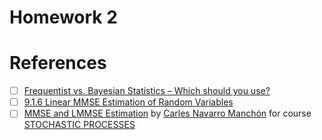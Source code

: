 # Homework 2

# References

- [ ] [Frequentist vs. Bayesian Statistics – Which should you use?](https://learning.edanz.com/frequentist-bayesian-statistics/)
- [ ] [9.1.6 Linear MMSE Estimation of Random Variables](https://www.probabilitycourse.com/chapter9/9_1_6_linear_MMSE_estimat_of_random_vars.php)
- [ ] [MMSE and LMMSE Estimation](https://www.youtube.com/watch?v=Y3Mf91NpPyU&list=PLSLirkZqOO0n6o_Vtka4K3JneD2V3BV1a) by [Carles Navarro Manchón](https://ieeexplore.ieee.org/author/37398308300) for course [STOCHASTIC PROCESSES](https://moduler.aau.dk/course/2022-2023/N-IRS-K1-2)

